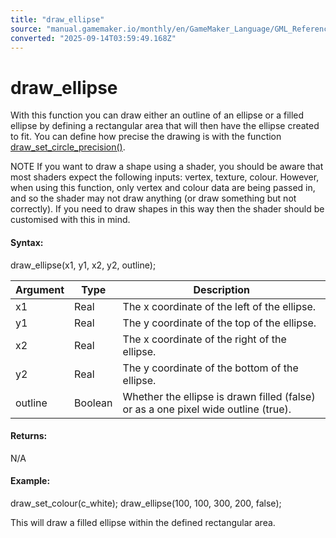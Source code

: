 ```yaml
---
title: "draw_ellipse"
source: "manual.gamemaker.io/monthly/en/GameMaker_Language/GML_Reference/Drawing/Basic_Forms/draw_ellipse.htm"
converted: "2025-09-14T03:59:49.168Z"
---
```


# draw\_ellipse

With this function you can draw either an outline of an ellipse or a filled ellipse by defining a rectangular area that will then have the ellipse created to fit. You can define how precise the drawing is with the function [draw\_set\_circle\_precision()](draw_set_circle_precision.md).

NOTE If you want to draw a shape using a shader, you should be aware that most shaders expect the following inputs: vertex, texture, colour. However, when using this function, only vertex and colour data are being passed in, and so the shader may not draw anything (or draw something but not correctly). If you need to draw shapes in this way then the shader should be customised with this in mind.

#### Syntax:

draw\_ellipse(x1, y1, x2, y2, outline);

| Argument | Type | Description |
| --- | --- | --- |
| x1 | Real | The x coordinate of the left of the ellipse. |
| y1 | Real | The y coordinate of the top of the ellipse. |
| x2 | Real | The x coordinate of the right of the ellipse. |
| y2 | Real | The y coordinate of the bottom of the ellipse. |
| outline | Boolean | Whether the ellipse is drawn filled (false) or as a one pixel wide outline (true). |

#### Returns:

N/A

#### Example:

draw\_set\_colour(c\_white);
draw\_ellipse(100, 100, 300, 200, false);

This will draw a filled ellipse within the defined rectangular area.